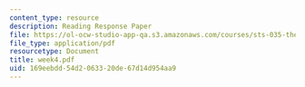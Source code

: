 ```yaml
---
content_type: resource
description: Reading Response Paper
file: https://ol-ocw-studio-app-qa.s3.amazonaws.com/courses/sts-035-the-history-of-computing-spring-2004/169eebdd54d2063320de67d14d954aa9_week4.pdf
file_type: application/pdf
resourcetype: Document
title: week4.pdf
uid: 169eebdd-54d2-0633-20de-67d14d954aa9
---
```

